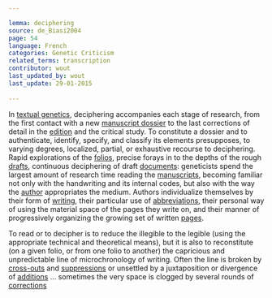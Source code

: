 ```yaml
---

lemma: deciphering
source: de_Biasi2004
page: 54 
language: French
categories: Genetic Criticism
related_terms: transcription
contributor: wout
last_updated_by: wout
last_update: 29-01-2015
        
---
```


In [textual genetics](geneticCriticism.html), deciphering accompanies each stage of research, from the first contact with a new [manuscript dossier](geneticDossier.html) to the last corrections of detail in the [edition](editionGenetic.html) and the critical study. To constitute a dossier and to authenticate, identify, specify, and classify its elements presupposes, to varying degrees, localized, partial, or exhaustive recourse to deciphering. Rapid explorations of the [folios](folio.html), precise forays in to the depths of the rough [drafts](draft.html), continuous deciphering of draft [documents](document.html): geneticists spend the largest amount of research time reading the [manuscripts](manuscript.html), becoming familiar not only with the handwriting and its internal codes, but also with the way the [author](author.html) appropriates the medium. Authors individualize themselves by their form of [writing](writingProcess.html), their particular use of [abbreviations](abbreviation.html), their personal way of using the material space of the pages they write on, and their manner of progressively organizing the growing set of written [pages](page.html).

To read or to decipher is to reduce the illegible to the legible (using the appropriate technical and theoretical means), but it is also to reconstitute (on a given folio, or from one folio to another) the capricious and unpredictable line of microchronology of writing. Often the line is broken by [cross-outs](deletion) and [suppressions](elimination.html) or unsettled by a juxtaposition or divergence of [additions](addition.html) ... sometimes the very space is clogged by several rounds of [corrections](correction.html) 

